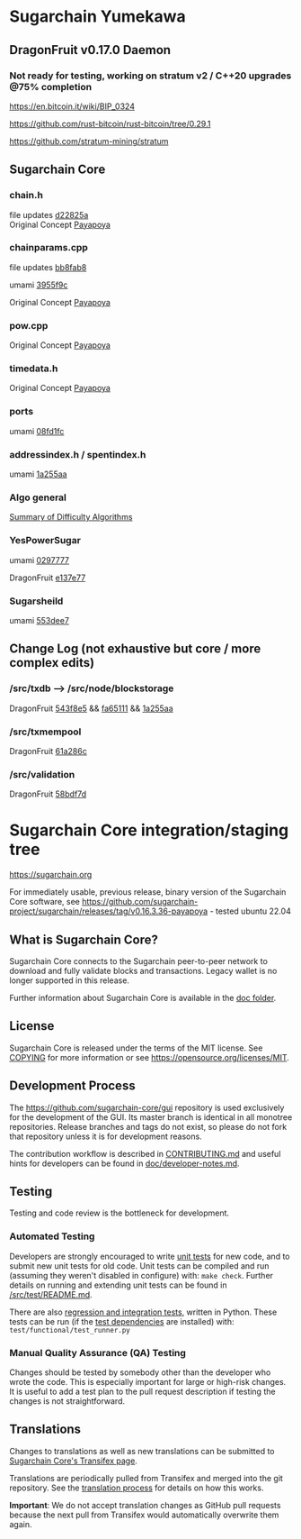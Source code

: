 # Sugarchain Yumekawa
## DragonFruit v0.17.0 Daemon 

### Not ready for testing, working on stratum v2 / C++20 upgrades @75% completion 

https://en.bitcoin.it/wiki/BIP_0324 

https://github.com/rust-bitcoin/rust-bitcoin/tree/0.29.1 

https://github.com/stratum-mining/stratum

## Sugarchain Core 

### chain.h
file updates [d22825a](https://github.com/sugarchain-project/umami/commit/d22825a648274b7c7ba3beb1caed4a5c8f45a63d)  
Original Concept [Payapoya](https://github.com/sugarchain-project/sugarchain/blob/d2d13cacd9e7c2640a02e6392978a26df06f9eb8/src/chain.h#L36)

### chainparams.cpp
file updates [bb8fab8](https://github.com/sugarchain-project/umami/commit/bb8fab82b2eabd5608b192e0bed18c77c5365b02)

umami [3955f9c](https://github.com/sugarchain-project/umami/blob/main/src/chainparams.cpp)

Original Concept [Payapoya](https://github.com/sugarchain-project/sugarchain/blob/d2d13cacd9e7c2640a02e6392978a26df06f9eb8/src/chainparams.cpp#L143-L170)

### pow.cpp
Original Concept [Payapoya](https://github.com/sugarchain-project/sugarchain/blob/d2d13cacd9e7c2640a02e6392978a26df06f9eb8/src/pow.cpp)

### timedata.h 
Original Concept [Payapoya](https://github.com/sugarchain-project/sugarchain/blob/d2d13cacd9e7c2640a02e6392978a26df06f9eb8/src/timedata.h#L23)

### ports
umami [08fd1fc](https://github.com/sugarchain-project/umami/commit/08fd1fce9f8184936922e21aad569d2bc109622c)

### addressindex.h / spentindex.h 

umami [1a255aa](https://github.com/sugarchain-project/umami/commit/1a255aa8343a6629da95c826e6041bbb7a2b8c17)

### Algo general 
[Summary of Difficulty Algorithms](https://github.com/zawy12/difficulty-algorithms/issues/50)

### YesPowerSugar 

umami [0297777](https://github.com/sugarchain-project/umami/commit/02977772f85b627f0d50e4596fa2f17c2406709c)

DragonFruit [e137e77](https://github.com/jdawg24/umami-dragonfruit/commit/e137e77f3c6af87cde77ec0f8724642f0fea3e63)

### Sugarsheild 

umami [553dee7](https://github.com/sugarchain-project/umami/commit/553dee71f348ce968629b371db4599832db11532)

## Change Log (not exhaustive but core / more complex edits)

### /src/txdb --> /src/node/blockstorage

DragonFruit [543f8e5](https://github.com/sugarchain-project/umami/commit/543f8e5fa066d13efc9a380569125612b1de4b60) && [fa65111](https://github.com/bitcoin/bitcoin/commit/fa65111b99627289fd47dcfaa5197e0f09b8a50e#diff-114c2880ec1ff2c5293ac65ceda0637bf92c05745b74b58410585a549464a33f) && [1a255aa](https://github.com/sugarchain-project/umami/commit/1a255aa8343a6629da95c826e6041bbb7a2b8c17#diff-cafbe1353eff6084b73fd3b6c3dee603e0827348fdd2fe12dfad1e01003a84ed)

### /src/txmempool 

DragonFruit [61a286c](https://github.com/sugarchain-project/umami/commit/61a286ce364452b5c474dbe6d2083980099a94ce)

### /src/validation 

DragonFruit [58bdf7d](https://github.com/sugarchain-project/umami/commit/58bdf7d015b8f487715f80b526f65f8d0dd5c4f1)


Sugarchain Core integration/staging tree
=====================================

https://sugarchain.org

For immediately usable, previous release, binary version of the Sugarchain Core software, see
https://github.com/sugarchain-project/sugarchain/releases/tag/v0.16.3.36-payapoya - tested ubuntu 22.04

What is Sugarchain Core?
---------------------

Sugarchain Core connects to the Sugarchain peer-to-peer network to download and fully
validate blocks and transactions. Legacy wallet is no longer supported in this release. 

Further information about Sugarchain Core is available in the [doc folder](/doc).

License
-------

Sugarchain Core is released under the terms of the MIT license. See [COPYING](COPYING) for more
information or see https://opensource.org/licenses/MIT.

Development Process
-------------------

The https://github.com/sugarchain-core/gui repository is used exclusively for the
development of the GUI. Its master branch is identical in all monotree
repositories. Release branches and tags do not exist, so please do not fork
that repository unless it is for development reasons.

The contribution workflow is described in [CONTRIBUTING.md](CONTRIBUTING.md)
and useful hints for developers can be found in [doc/developer-notes.md](doc/developer-notes.md).

Testing
-------

Testing and code review is the bottleneck for development.

### Automated Testing

Developers are strongly encouraged to write [unit tests](src/test/README.md) for new code, and to
submit new unit tests for old code. Unit tests can be compiled and run
(assuming they weren't disabled in configure) with: `make check`. Further details on running
and extending unit tests can be found in [/src/test/README.md](/src/test/README.md).

There are also [regression and integration tests](/test), written
in Python.
These tests can be run (if the [test dependencies](/test) are installed) with: `test/functional/test_runner.py`


### Manual Quality Assurance (QA) Testing

Changes should be tested by somebody other than the developer who wrote the
code. This is especially important for large or high-risk changes. It is useful
to add a test plan to the pull request description if testing the changes is
not straightforward.

Translations
------------

Changes to translations as well as new translations can be submitted to
[Sugarchain Core's Transifex page](https://www.transifex.com/sugarchain/sugarchain/).

Translations are periodically pulled from Transifex and merged into the git repository. See the
[translation process](doc/translation_process.md) for details on how this works.

**Important**: We do not accept translation changes as GitHub pull requests because the next
pull from Transifex would automatically overwrite them again.
